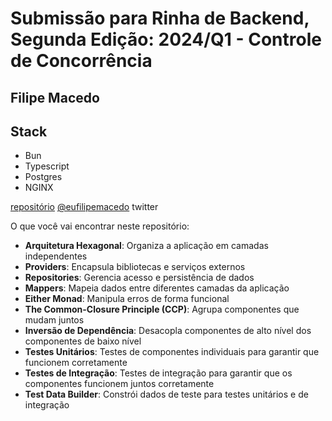 # Submissão para Rinha de Backend, Segunda Edição: 2024/Q1 - Controle de Concorrência

## Filipe Macedo

## Stack

* Bun
* Typescript
* Postgres
* NGINX

[repositório](https://github.com/filipemacedo/rinha-backend-2024-q1)
[@eufilipemacedo](https://twitter.com/eufilipemacedo) twitter

O que você vai encontrar neste repositório:

* **Arquitetura Hexagonal**: Organiza a aplicação em camadas independentes
* **Providers**: Encapsula bibliotecas e serviços externos
* **Repositories**: Gerencia acesso e persistência de dados
* **Mappers**: Mapeia dados entre diferentes camadas da aplicação
* **Either Monad**: Manipula erros de forma funcional
* **The Common-Closure Principle (CCP)**: Agrupa componentes que mudam juntos
* **Inversão de Dependência**: Desacopla componentes de alto nível dos componentes de baixo nível
* **Testes Unitários**: Testes de componentes individuais para garantir que funcionem corretamente
* **Testes de Integração**: Testes de integração para garantir que os componentes funcionem juntos corretamente
* **Test Data Builder**: Constrói dados de teste para testes unitários e de integração
